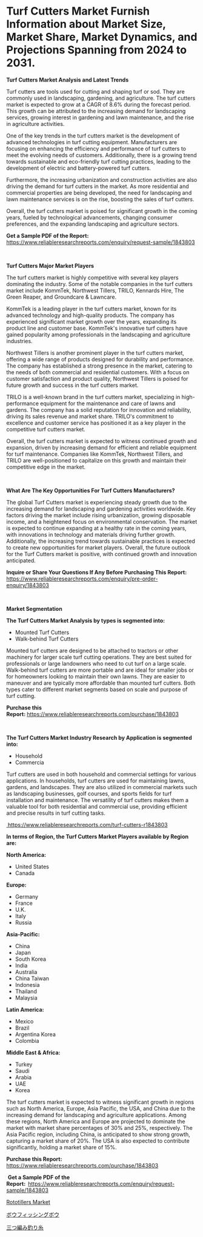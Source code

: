 <p><h1>Turf Cutters Market Furnish Information about Market Size, Market Share, Market Dynamics, and Projections Spanning from 2024 to 2031.</h1></p><p><strong>Turf Cutters Market Analysis and Latest Trends</strong></p>
<p><p>Turf cutters are tools used for cutting and shaping turf or sod. They are commonly used in landscaping, gardening, and agriculture. The turf cutters market is expected to grow at a CAGR of 8.6% during the forecast period. This growth can be attributed to the increasing demand for landscaping services, growing interest in gardening and lawn maintenance, and the rise in agriculture activities.</p><p>One of the key trends in the turf cutters market is the development of advanced technologies in turf cutting equipment. Manufacturers are focusing on enhancing the efficiency and performance of turf cutters to meet the evolving needs of customers. Additionally, there is a growing trend towards sustainable and eco-friendly turf cutting practices, leading to the development of electric and battery-powered turf cutters.</p><p>Furthermore, the increasing urbanization and construction activities are also driving the demand for turf cutters in the market. As more residential and commercial properties are being developed, the need for landscaping and lawn maintenance services is on the rise, boosting the sales of turf cutters.</p><p>Overall, the turf cutters market is poised for significant growth in the coming years, fueled by technological advancements, changing consumer preferences, and the expanding landscaping and agriculture sectors.</p></p>
<p><strong>Get a Sample PDF of the Report:&nbsp;</strong> <a href="https://www.reliableresearchreports.com/enquiry/request-sample/1843803">https://www.reliableresearchreports.com/enquiry/request-sample/1843803</a></p>
<p>&nbsp;</p>
<p><strong>Turf Cutters Major Market Players</strong></p>
<p><p>The turf cutters market is highly competitive with several key players dominating the industry. Some of the notable companies in the turf cutters market include KommTek, Northwest Tillers, TRILO, Kennards Hire, The Green Reaper, and Groundcare & Lawncare.</p><p>KommTek is a leading player in the turf cutters market, known for its advanced technology and high-quality products. The company has experienced significant market growth over the years, expanding its product line and customer base. KommTek's innovative turf cutters have gained popularity among professionals in the landscaping and agriculture industries.</p><p>Northwest Tillers is another prominent player in the turf cutters market, offering a wide range of products designed for durability and performance. The company has established a strong presence in the market, catering to the needs of both commercial and residential customers. With a focus on customer satisfaction and product quality, Northwest Tillers is poised for future growth and success in the turf cutters market.</p><p>TRILO is a well-known brand in the turf cutters market, specializing in high-performance equipment for the maintenance and care of lawns and gardens. The company has a solid reputation for innovation and reliability, driving its sales revenue and market share. TRILO's commitment to excellence and customer service has positioned it as a key player in the competitive turf cutters market.</p><p>Overall, the turf cutters market is expected to witness continued growth and expansion, driven by increasing demand for efficient and reliable equipment for turf maintenance. Companies like KommTek, Northwest Tillers, and TRILO are well-positioned to capitalize on this growth and maintain their competitive edge in the market.</p></p>
<p>&nbsp;</p>
<p><strong>What Are The Key Opportunities For Turf Cutters Manufacturers?</strong></p>
<p><p>The global Turf Cutters market is experiencing steady growth due to the increasing demand for landscaping and gardening activities worldwide. Key factors driving the market include rising urbanization, growing disposable income, and a heightened focus on environmental conservation. The market is expected to continue expanding at a healthy rate in the coming years, with innovations in technology and materials driving further growth. Additionally, the increasing trend towards sustainable practices is expected to create new opportunities for market players. Overall, the future outlook for the Turf Cutters market is positive, with continued growth and innovation anticipated.</p></p>
<p><strong>Inquire or Share Your Questions If Any Before Purchasing This Report:</strong> <a href="https://www.reliableresearchreports.com/enquiry/pre-order-enquiry/1843803">https://www.reliableresearchreports.com/enquiry/pre-order-enquiry/1843803</a></p>
<p>&nbsp;</p>
<p><strong>Market Segmentation</strong></p>
<p><strong>The Turf Cutters Market Analysis by types is segmented into:</strong></p>
<p><ul><li>Mounted Turf Cutters</li><li>Walk-behind Turf Cutters</li></ul></p>
<p><p>Mounted turf cutters are designed to be attached to tractors or other machinery for larger scale turf cutting operations. They are best suited for professionals or large landowners who need to cut turf on a large scale. Walk-behind turf cutters are more portable and are ideal for smaller jobs or for homeowners looking to maintain their own lawns. They are easier to maneuver and are typically more affordable than mounted turf cutters. Both types cater to different market segments based on scale and purpose of turf cutting.</p></p>
<p><strong>Purchase this Report:&nbsp;</strong><a href="https://www.reliableresearchreports.com/purchase/1843803">https://www.reliableresearchreports.com/purchase/1843803</a></p>
<p>&nbsp;</p>
<p><strong>The Turf Cutters Market Industry Research by Application is segmented into:</strong></p>
<p><ul><li>Household</li><li>Commercia</li></ul></p>
<p><p>Turf cutters are used in both household and commercial settings for various applications. In households, turf cutters are used for maintaining lawns, gardens, and landscapes. They are also utilized in commercial markets such as landscaping businesses, golf courses, and sports fields for turf installation and maintenance. The versatility of turf cutters makes them a valuable tool for both residential and commercial use, providing efficient and precise results in turf cutting tasks.</p></p>
<p><a href="https://www.reliableresearchreports.com/turf-cutters-r1843803">&nbsp;https://www.reliableresearchreports.com/turf-cutters-r1843803</a></p>
<p><strong>In terms of Region, the Turf Cutters Market Players available by Region are:</strong></p>
<p>
    <p> <strong> North America: </strong>
        <ul>
            <li>United States</li>
            <li>Canada</li>
        </ul>
        </p> 
    <p> <strong> Europe: </strong>
        <ul>
            <li>Germany</li>
            <li>France</li>
            <li>U.K.</li>
            <li>Italy</li>
            <li>Russia</li>
        </ul>
        </p> 
    <p> <strong> Asia-Pacific: </strong>
        <ul>
            <li>China</li>
            <li>Japan</li>
            <li>South Korea</li>
            <li>India</li>
            <li>Australia</li>
            <li>China Taiwan</li>
            <li>Indonesia</li>
            <li>Thailand</li>
            <li>Malaysia</li>
        </ul>
        </p> 
    <p> <strong> Latin America: </strong>
        <ul>
            <li>Mexico</li>
            <li>Brazil</li>
            <li>Argentina Korea</li>
            <li>Colombia</li>
        </ul>
        </p> 
    <p> <strong> Middle East & Africa: </strong>
        <ul>
            <li>Turkey</li>
            <li>Saudi</li>
            <li>Arabia</li>
            <li>UAE</li>
            <li>Korea</li>
        </ul>
    </p>
    </p>
<p><p>The turf cutters market is expected to witness significant growth in regions such as North America, Europe, Asia Pacific, the USA, and China due to the increasing demand for landscaping and agriculture applications. Among these regions, North America and Europe are projected to dominate the market with market share percentages of 30% and 25%, respectively. The Asia Pacific region, including China, is anticipated to show strong growth, capturing a market share of 20%. The USA is also expected to contribute significantly, holding a market share of 15%.</p></p>
<p><strong>Purchase this Report: </strong><a href="https://www.reliableresearchreports.com/purchase/1843803">https://www.reliableresearchreports.com/purchase/1843803</a></p>
<p>&nbsp;<strong>Get a Sample PDF of the Report:&nbsp;&nbsp;</strong><a href="https://www.reliableresearchreports.com/enquiry/request-sample/1843803">https://www.reliableresearchreports.com/enquiry/request-sample/1843803</a></p>
<p><strong></strong></p>
<p><p><a href="https://github.com/mancsybtousav/Market-Research-Report-List-2/blob/main/rototillers-market.md">Rototillers Market</a></p><p><a href="https://github.com/KaydenJohns1964/Market-Research-Report-List-1/blob/main/408679429616.md">ボウフィッシングボウ</a></p><p><a href="https://github.com/marbadji/Market-Research-Report-List-1/blob/main/344800029615.md">三つ編み釣り糸</a></p></p>